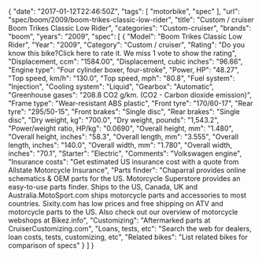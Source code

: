 {
    "date": "2017-01-12T22:46:50Z",
    "tags": [
        "motorbike",
        "spec"
    ],
    "url": "spec\/boom\/2009\/boom-trikes-classic-low-rider",
    "title": "Custom \/ cruiser Boom Trikes Classic Low Rider",
    "categories": "Custom-cruiser",
    "brands": "boom",
    "years": "2009",
    "spec": [
        {
            "Model": "Boom Trikes Classic Low Rider",
            "Year": "2009",
            "Category": "Custom \/ cruiser",
            "Rating": "Do you know this bike?Click here to rate it. We miss 1 vote to show the rating",
            "Displacement, ccm": "1584.00",
            "Displacement, cubic inches": "96.66",
            "Engine type": "Four cylinder boxer, four-stroke",
            "Power, HP": "48.27",
            "Top speed, km\/h": "130.0",
            "Top speed, mph": "80.8",
            "Fuel system": "Injection",
            "Cooling system": "Liquid",
            "Gearbox": "Automatic",
            "Greenhouse gases": "208.8 CO2 g\/km. (CO2 - Carbon dioxide emission)",
            "Frame type": "Wear-resistant ABS plastic",
            "Front tyre": "170\/60-17",
            "Rear tyre": "295\/50-15",
            "Front brakes": "Single disc",
            "Rear brakes": "Single disc",
            "Dry weight, kg": "700.0",
            "Dry weight, pounds": "1,543.2",
            "Power\/weight ratio, HP\/kg": "0.0690",
            "Overall height, mm": "1.480",
            "Overall height, inches": "58.3",
            "Overall length, mm": "3.555",
            "Overall length, inches": "140.0",
            "Overall width, mm": "1.780",
            "Overall width, inches": "70.1",
            "Starter": "Electric",
            "Comments": "Volkswagen engine",
            "Insurance costs": "Get estimated US insurance cost with a quote from Allstate Motorcycle Insurance",
            "Parts finder": "Chaparral provides online schematics & OEM parts for the US.   Motorcycle Superstore provides an easy-to-use parts finder. Ships to the US, Canada, UK and Australia.MotoSport.com ships motorcycle parts and accessories to most countries.    Sixity.com has low prices and free shipping on ATV and motorcycle parts to the US. Also check out our overview of motorcycle webshops at Bikez.info",
            "Customizing": "Aftermarked parts at CruiserCustomizing.com",
            "Loans, tests, etc": "Search the web for dealers, loan costs, tests, customizing, etc",
            "Related bikes": "List related bikes for comparison of specs"
        }
    ]
}